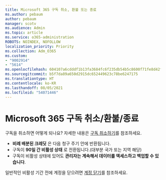 ```yaml
---
title: Microsoft 365 구독 취소, 환불 또는 종료
ms.author: pebaum
author: pebaum
manager: scotv
ms.audience: Admin
ms.topic: article
ms.service: o365-administration
ROBOTS: NOINDEX, NOFOLLOW
localization_priority: Priority
ms.collection: Adm_O365
ms.custom:
- "9002914"
- "5614"
ms.openlocfilehash: 604107a6cdddf1b13fa3684fc6f235db54b5c8600f71fe8d42f26ee179abfe6e
ms.sourcegitcommit: b5f7da89a650d2915dc652449623c78be6247175
ms.translationtype: HT
ms.contentlocale: ko-KR
ms.lasthandoff: 08/05/2021
ms.locfileid: "54071446"
---
```

# <a name="cancelrefundclose-your-microsoft-365-subscription"></a>Microsoft 365 구독 취소/환불/종료

구독을 취소하면 어떻게 되나요? 자세한 내용은 [구독 취소하기](https://docs.microsoft.com/microsoft-365/commerce/subscriptions/cancel-your-subscription?view=o365-worldwide)를 참조하세요.

- **비례 배분된 크레딧** 은 다음 청구 주기 안에 반환됩니다.
- 구독이 **90일 간 비활성 상태** 로 전환됩니다.(대부분 국가 또는 지역 해당)
- 구독이 비활성 상태에 있어도 **관리자는 계속해서 데이터를 액세스하고 백업할 수 있습니다**.

일반적인 비활성 기간 전에 계정을 닫으려면 [계정 닫기](https://docs.microsoft.com/microsoft-365/commerce/close-your-account?view=o365-worldwide)를 참조하세요.
